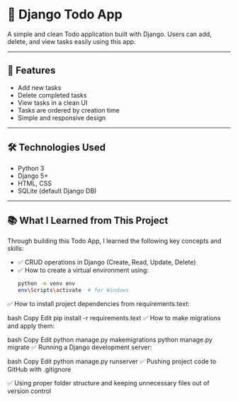 # 📝 Django Todo App

A simple and clean Todo application built with Django. Users can add, delete, and view tasks easily using this app.

---

## 🚀 Features

- Add new tasks
- Delete completed tasks
- View tasks in a clean UI
- Tasks are ordered by creation time
- Simple and responsive design

---

## 🛠️ Technologies Used

- Python 3
- Django 5+
- HTML, CSS
- SQLite (default Django DB)

---

## 📚 What I Learned from This Project

Through building this Todo App, I learned the following key concepts and skills:

- ✅ CRUD operations in Django (Create, Read, Update, Delete)
- ✅ How to create a virtual environment using:
  ```bash
  python -m venv env
  env\Scripts\activate  # for Windows
✅ How to install project dependencies from requirements.text:

bash
Copy
Edit
pip install -r requirements.text
✅ How to make migrations and apply them:

bash
Copy
Edit
python manage.py makemigrations
python manage.py migrate
✅ Running a Django development server:

bash
Copy
Edit
python manage.py runserver
✅ Pushing project code to GitHub with .gitignore

✅ Using proper folder structure and keeping unnecessary files out of version control
